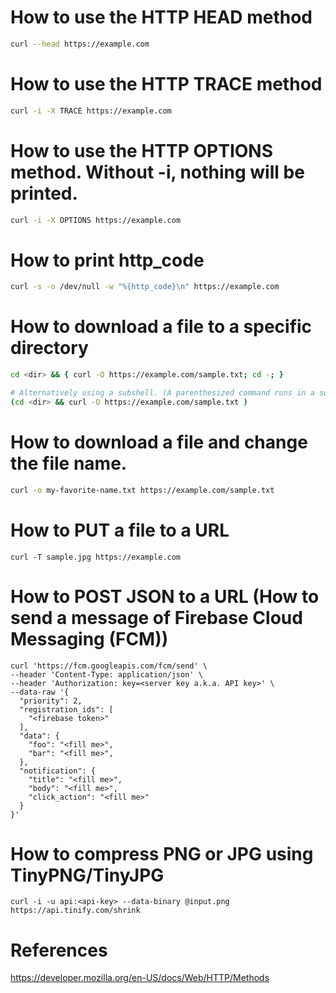 # How to use the HTTP HEAD method
```bash
curl --head https://example.com
```

# How to use the HTTP TRACE method
```bash
curl -i -X TRACE https://example.com
```

# How to use the HTTP OPTIONS method. Without -i, nothing will be printed.
```bash
curl -i -X OPTIONS https://example.com
```

# How to print http_code
```bash
curl -s -o /dev/null -w "%{http_code}\n" https://example.com
```

# How to download a file to a specific directory
```bash
cd <dir> && { curl -O https://example.com/sample.txt; cd -; }

# Alternatively using a subshell. (A parenthesized command runs in a subshell.)
(cd <dir> && curl -O https://example.com/sample.txt )
```

# How to download a file and change the file name.
```bash
curl -o my-favorite-name.txt https://example.com/sample.txt
```

# How to PUT a file to a URL
```shell
curl -T sample.jpg https://example.com
```

# How to POST JSON to a URL (How to send a message of Firebase Cloud Messaging (FCM))
```shell
curl 'https://fcm.googleapis.com/fcm/send' \
--header 'Content-Type: application/json' \
--header 'Authorization: key=<server key a.k.a. API key>' \
--data-raw '{
  "priority": 2,
  "registration_ids": [
    "<firebase token>"
  ],
  "data": {
    "foo": "<fill me>",
    "bar": "<fill me>",
  },
  "notification": {
    "title": "<fill me>",
    "body": "<fill me>",
    "click_action": "<fill me>"
  }
}'
```

# How to compress PNG or JPG using TinyPNG/TinyJPG
```shell
curl -i -u api:<api-key> --data-binary @input.png https://api.tinify.com/shrink
```

# References
https://developer.mozilla.org/en-US/docs/Web/HTTP/Methods
